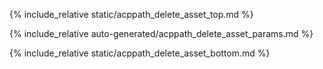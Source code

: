 {% include_relative static/acppath_delete_asset_top.md %}

{% include_relative auto-generated/acppath_delete_asset_params.md %}

{% include_relative static/acppath_delete_asset_bottom.md %}
